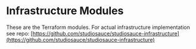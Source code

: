 # Infrastructure Modules

These are the Terraform modules. For actual infrastructure implementation see repo: [https://github.com/studiosauce/studiosauce-infrastructure](https://github.com/studiosauce/studiosauce-infrastructure)